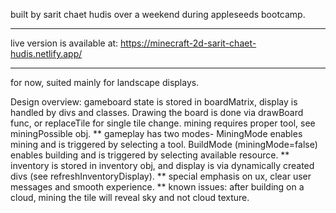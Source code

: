 built by sarit chaet hudis over a weekend during appleseeds bootcamp.

---

live version is available at: https://minecraft-2d-sarit-chaet-hudis.netlify.app/

---

for now, suited mainly for landscape displays.

Design overview:
gameboard state is stored in boardMatrix, display is handled by divs and classes.
Drawing the board is done via drawBoard func, or replaceTile for single tile change.
mining requires proper tool, see miningPossible obj.
**
gameplay has two modes-
MiningMode enables mining and is triggered by selecting a tool.
BuildMode (miningMode=false) enables building and is triggered by selecting available resource.
**
inventory is stored in inventory obj, and display is via dynamically created divs (see refreshInventoryDisplay).
**
special emphasis on ux, clear user messages and smooth experience.
**
known issues:
after building on a cloud, mining the tile will reveal sky and not cloud texture.
